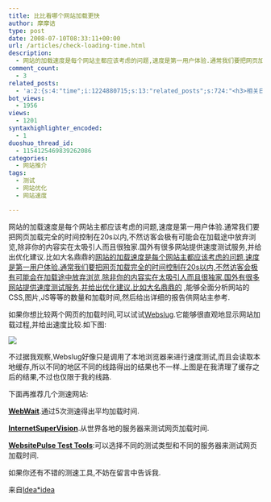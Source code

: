 ```yaml
---
title: 比比看哪个网站加载更快
author: 摩摩诘
type: post
date: 2008-07-10T08:33:11+00:00
url: /articles/check-loading-time.html
description:
  - 网站的加载速度是每个网站主都应该考虑的问题,速度是第一用户体验.通常我们要把网页加载完全的时间控制在20s以内,不然访客会极有可能会在加载途中放弃浏览,除非你的内容实在太吸引人而且很独家.国外有很多网站提供速度测试服务,并给出优化建议.
comment_count:
  - 3
related_posts:
  - 'a:2:{s:4:"time";i:1224880715;s:13:"related_posts";s:724:"<h3>相关日志</h3><ul class="related_post"><li><a href="http://www.digglife.cn/articles/down-or-just-me.html" title="测试工具:网站到底挂了没?">测试工具:网站到底挂了没?</a></li><li><a href="http://www.digglife.cn/articles/join-google-experimental-search.html" title="现在就来参与测试Google实验搜索吧">现在就来参与测试Google实验搜索吧</a></li><li><a href="http://www.digglife.cn/articles/crash-your-ie-6-with-one-single-html-line.html" title="让IE6崩溃只需一行代码">让IE6崩溃只需一行代码</a></li><li><a href="http://www.digglife.cn/articles/how-addicted-to-blogging-are-you.html" title="测试你的博客上瘾度">测试你的博客上瘾度</a></li></ul>";}'
bot_views:
  - 1956
views:
  - 1201
syntaxhighlighter_encoded:
  - 1
duoshuo_thread_id:
  - 1154125469839262086
categories:
  - 网站推介
tags:
  - 测试
  - 网站优化
  - 网站速度

---
```

网站的加载速度是每个网站主都应该考虑的问题,速度是第一用户体验.通常我们要把网页加载完全的时间控制在20s以内,不然访客会极有可能会在加载途中放弃浏览,除非你的内容实在太吸引人而且很独家.国外有很多网站提供速度测试服务,并给出优化建议.比如大名鼎鼎的[网站的加载速度是每个网站主都应该考虑的问题,速度是第一用户体验.通常我们要把网页加载完全的时间控制在20s以内,不然访客会极有可能会在加载途中放弃浏览,除非你的内容实在太吸引人而且很独家.国外有很多网站提供速度测试服务,并给出优化建议.比如大名鼎鼎的][1] ,能够全面分析网站的CSS,图片,JS等等的数量和加载时间,然后给出详细的报告供网站主参考.

<!--more-->

如果你想比较两个网页的加载时间,可以试试[Webslug][2].它能够很直观地显示网站加载过程,并给出速度比较.如下图:

[![][3]][4]

不过据我观察,Webslug好像只是调用了本地浏览器来进行速度测试,而且会读取本地缓存,所以不同的地区不同的线路得出的结果也不一样.上图是在我清理了缓存之后的结果,不过也仅限于我的线路.

下面再推荐几个测速网站:

[**WebWait**][5].通过5次测速得出平均加载时间.
  
[**InternetSuperVision**][6].从世界各地的服务器来测试网页加载时间.
  
[**WebsitePulse Test Tools**][7]:可以选择不同的测试类型和不同的服务器来测试网页加载时间.

如果你还有不错的测速工具,不妨在留言中告诉我.

来自<a href="http://www.ideaxidea.com/archives/2008/07/webslug.html" target="_blank">Idea*idea</a>

 [1]: http://www.websiteoptimization.com/services/analyze/index.html
 [2]: http://www.webslug.info/ "WebSlug"
 [3]: https://www.digglife.net/wp-content/uploads/archive/laoding-compare.jpg
 [4]: http://picasaweb.google.com/digglifeshow/oCzYfC/photo#5221292928681487586
 [5]: http://www.webwait.com/
 [6]: http://internetsupervision.com/scripts/urlcheck/
 [7]: http://www.websitepulse.com/help/tools.php
